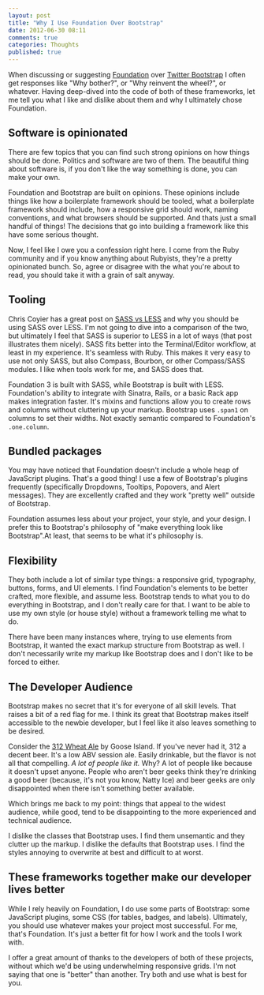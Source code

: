 ```yaml
---
layout: post
title: "Why I Use Foundation Over Bootstrap"
date: 2012-06-30 08:11
comments: true
categories: Thoughts
published: true
---
```


When discussing or suggesting [Foundation](http://foundation.zurb.com/) over [Twitter Bootstrap](http://twitter.github.com/bootstrap) I often get responses like "Why bother?", or "Why reinvent the wheel?", or whatever. Having deep-dived into the code of both of these frameworks, let me tell you what I like and dislike about them and why I ultimately chose Foundation.

<!-- more -->

## Software is opinionated

There are few topics that you can find such strong opinions on how things should be done. Politics and software are two of them. The beautiful thing about software is, if you don't like the way something is done, you can make your own.

Foundation and Bootstrap are built on opinions. These opinions include things like how a boilerplate framework should be tooled, what a boilerplate framework should include, how a responsive grid should work, naming conventions, and what browsers should be supported. And thats just a small handful of things! The decisions that go into building a framework like this have some serious thought.

Now, I feel like I owe you a confession right here. I come from the Ruby community and if you know anything about Rubyists, they're a pretty opinionated bunch. So, agree or disagree with the what you're about to read, you should take it with a grain of salt anyway.

## Tooling

Chris Coyier has a great post on [SASS vs LESS](http://css-tricks.com/sass-vs-less/) and why you should be using SASS over LESS. I'm not going to dive into a comparison of the two, but ultimately I feel that SASS is superior to LESS in a lot of ways (that post illustrates them nicely). SASS fits better into the Terminal/Editor workflow, at least in my experience. It's seamless with Ruby. This makes it very easy to use not only SASS, but also Compass, Bourbon, or other Compass/SASS modules. I like when tools work for me, and SASS does that.

Foundation 3 is built with SASS, while Bootstrap is built with LESS. Foundation's ability to integrate with Sinatra, Rails, or a basic Rack app makes integration faster. It's mixins and functions allow you to create rows and columns without cluttering up your markup. Bootstrap uses `.span1` on columns to set their widths. Not exactly semantic compared to Foundation's `.one.column`.

## Bundled packages

You may have noticed that Foundation doesn't include a whole heap of JavaScript plugins. That's a good thing! I use a few of Bootstrap's plugins frequently (specifically Dropdowns, Tooltips, Popovers, and Alert messages). They are excellently crafted and they work "pretty well" outside of Bootstrap.

Foundation assumes less about your project, your style, and your design. I prefer this to Bootstrap's philosophy of "make everything look like Bootstrap".At least, that seems to be what it's philosophy is.

## Flexibility

They both include a lot of similar type things: a responsive grid, typography, buttons, forms, and UI elements. I find Foundation's elements to be better crafted, more flexible, and assume less. Bootstrap tends to what you to do everything in Bootstrap, and I don't really care for that. I want to be able to use my own style (or house style) without a framework telling me what to do.

There have been many instances where, trying to use elements from Bootstrap, it wanted the exact markup structure from Bootstrap as well. I don't necessarily write my markup like Bootstrap does and I don't like to be forced to either.

## The Developer Audience

Bootstrap makes no secret that it's for everyone of all skill levels. That raises a bit of a red flag for me. I think its great that Bootstrap makes itself accessible to the newbie developer, but I feel like it also leaves something to be desired.

Consider the [312 Wheat Ale](http://beeradvocate.com/beer/profile/1549/17141) by Goose Island. If you've never had it, 312 a decent beer. It's a low ABV session ale. Easily drinkable, but the flavor is not all that compelling. *A lot of people like it.* Why? A lot of people like because it doesn't upset anyone. People who aren't beer geeks think they're drinking a good beer (because, it's not you know, Natty Ice) and beer geeks are only disappointed when there isn't something better available.

Which brings me back to my point: things that appeal to the widest audience, while good, tend to be disappointing to the more experienced and technical audience.

I dislike the classes that Bootstrap uses. I find them unsemantic and they clutter up the markup. I dislike the defaults that Bootstrap uses. I find the styles annoying to overwrite at best and difficult to at worst.

## These frameworks together make our developer lives better

While I rely heavily on Foundation, I do use some parts of Bootstrap: some JavaScript plugins, some CSS (for tables, badges, and labels). Ultimately, you should use whatever makes your project most successful. For me, that's Foundation. It's just a better fit for how I work and the tools I work with.

I offer a great amount of thanks to the developers of both of these projects, without which we'd be using underwhelming responsive grids. I'm not saying that one is "better" than another. Try both and use what is best for you.